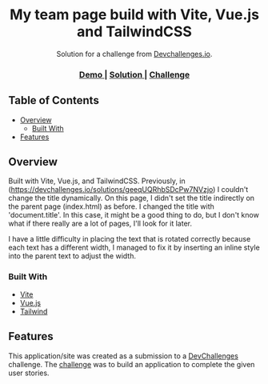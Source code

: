 <!-- Please update value in the {}  -->

<h1 align="center">My team page build with Vite, Vue.js and TailwindCSS</h1>

<div align="center">
   Solution for a challenge from  <a href="http://devchallenges.io" target="_blank">Devchallenges.io</a>.
</div>

<div align="center">
  <h3>
    <a href="https://devchallenges-my-team-page-pi.vercel.app/">
      Demo
    </a>
    <span> | </span>
    <a href="https://devchallenges.io/solutions/2UxokYgeCUmv6gcTbMZm">
      Solution
    </a>
    <span> | </span>
    <a href="https://devchallenges.io/challenges/hhmesazsqgKXrTkYkt0U">
      Challenge
    </a>
  </h3>
</div>

<!-- TABLE OF CONTENTS -->

## Table of Contents

-  [Overview](#overview)
   -  [Built With](#built-with)
-  [Features](#features)

<!-- OVERVIEW -->

## Overview

Built with Vite, Vue.js, and TailwindCSS. Previously, in (https://devchallenges.io/solutions/geeqUQRhbSDcPw7NVzjo) I couldn't change the title dynamically. On this page, I didn't set the title indirectly on the parent page (index.html) as before. I changed the title with 'document.title'. In this case, it might be a good thing to do, but I don't know what if there really are a lot of pages, I'll look for it later.

I have a little difficulty in placing the text that is rotated correctly because each text has a different width, I managed to fix it by inserting an inline style into the parent text to adjust the width.

### Built With

<!-- This section should list any major frameworks that you built your project using. Here are a few examples.-->

-  [Vite](https://vitejs.dev/)
-  [Vue.js](https://vuejs.org/)
-  [Tailwind](https://tailwindcss.com/)

## Features

<!-- List the features of your application or follow the template. Don't share the figma file here :) -->

This application/site was created as a submission to a [DevChallenges](https://devchallenges.io/challenges) challenge. The [challenge](https://devchallenges.io/challenges/hhmesazsqgKXrTkYkt0U) was to build an application to complete the given user stories.
